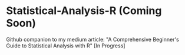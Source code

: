 # Statistical-Analysis-R (Coming Soon)
Github companion to my medium article: "A Comprehensive Beginner's Guide to Statistical Analysis with R" [In Progress]
